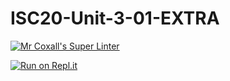 # ISC20-Unit-3-01-EXTRA

[![Mr Coxall's Super Linter](https://github.com/ekaterina-chernykh/ISC20-Unit-3-01-EXTRA/workflows/Mr%20Coxall's%20Super%20Linter/badge.svg)](https://github.com/ekaterina-chernykh/ISC20-Unit-3-01-EXTRA/actions/)

[![Run on Repl.it](https://repl.it/badge/github/ekaterina-chernykh/ISC20-Unit-3-01-EXTRA)](https://repl.it/github/ekaterina-chernykh/ISC20-Unit-3-01-EXTRA)
